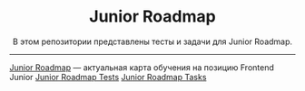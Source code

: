 <div align="center">

# Junior Roadmap

В этом репозитории представлены тесты и задачи для Junior Roadmap.

</div>

---

[Junior Roadmap](./map/junior) — актуальная карта обучения на позицию Frontend Junior
[Junior Roadmap Tests](./tests/junior)
[Junior Roadmap Tasks](./tasks/junior)
